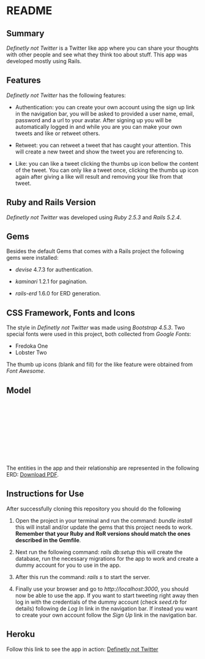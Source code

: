 # README

## Summary

*Definetly not Twitter* is a Twitter like app where you can share your thoughts with other people and see what they think too about stuff. This app was developed mostly using Rails.

## Features

*Definetly not Twitter* has the following features:

+ Authentication: you can create your own account using the sign up link in the navigation bar, you will be asked to provided a user name, email, password and a url to your avatar. After signing up you will be automatically logged in and while you are you can make your own tweets and like or retweet others.

+ Retweet: you can retweet a tweet that has caught your attention. This will create a new tweet and show the tweet you are referencing to.

+ Like: you can like a tweet clicking the thumbs up icon bellow the content of the tweet. You can only like a tweet once, clicking the thumbs up icon again after giving a like will result and removing your like from that tweet.

## Ruby and Rails Version

*Definetly not Twitter* was developed using *Ruby 2.5.3* and *Rails 5.2.4*.

## Gems

Besides the default Gems that comes with a Rails project the following gems were installed:

+ *devise* 4.7.3 for authentication.

+ *kaminari* 1.2.1 for pagination.

+ *rails-erd* 1.6.0 for ERD generation.

## CSS Framework, Fonts and Icons

The style in *Definetly not Twitter* was made using *Bootstrap 4.5.3*. Two special fonts were used in this project, both collected from *Google Fonts*:

+ Fredoka One
+ Lobster Two

The thumb up icons (blank and fill) for the like feature were obtained from  *Font Awesome*.

## Model

<object data="https://github.com/joscor90/twitter_clone/blob/master/erd.pdf" type="application/pdf" width="700px" height="700px">
    <embed src="https://github.com/joscor90/twitter_clone/blob/master/erd.pdf">
        <p>The entities in the app and their relationship are represented in the following ERD: <a href="https://github.com/joscor90/twitter_clone/blob/master/erd.pdf">Download PDF</a>.</p>
    </embed>
</object>

## Instructions for Use

After successfully cloning this repository you should do the following

1. Open the project in your terminal and run the command: *bundle install* this will install and/or update the gems that this project needs to work. **Remember that your Ruby and RoR versions should match the ones described in the Gemfile**.

2. Next run the following command: *rails db:setup* this will create the database, run the necessary migrations for the app to work and create a dummy account for you to use in the app.

3. After this run the command: *rails s* to start the server.

4. Finally use your browser and go to *http://localhost:3000*, you should now be able to use the app. If you want to start tweeting right away then log in with the credentials of the dummy account (check *seed.rb* for details) following de *Log In* link in the navigation bar. If instead you want to create your own account follow the *Sign Up* link in the navigation bar.

## Heroku

Follow this link to see the app in action: <a href="https://tranquil-depths-31831.herokuapp.com/" target="_blank">Definetly not Twitter</a>
